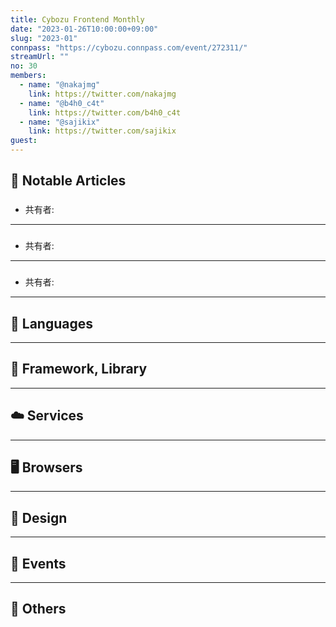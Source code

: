 ```yaml
---
title: Cybozu Frontend Monthly
date: "2023-01-26T10:00:00+09:00"
slug: "2023-01"
connpass: "https://cybozu.connpass.com/event/272311/"
streamUrl: ""
no: 30
members:
  - name: "@nakajmg"
    link: https://twitter.com/nakajmg
  - name: "@b4h0_c4t"
    link: https://twitter.com/b4h0_c4t
  - name: "@sajikix"
    link: https://twitter.com/sajikix
guest:
---
```


## 👀 Notable Articles

### []()

- 共有者: []()

---

### []()

- 共有者: []()

---

### []()

- 共有者: []()

---

## 💬 Languages

---

## 📖 Framework, Library

---

## ☁️ Services

---

## 🖥 Browsers

---

## 🎨 Design

---

## 📢 Events

---

## 🦆 Others
